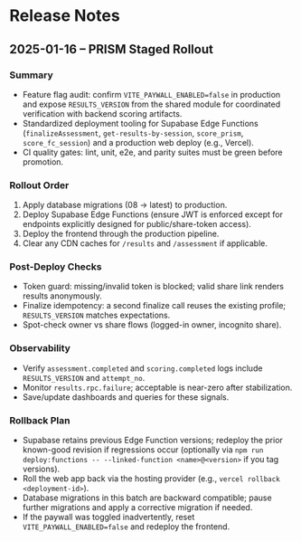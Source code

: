 # Release Notes

## 2025-01-16 – PRISM Staged Rollout

### Summary
- Feature flag audit: confirm `VITE_PAYWALL_ENABLED=false` in production and expose `RESULTS_VERSION` from the shared module for coordinated verification with backend scoring artifacts.
- Standardized deployment tooling for Supabase Edge Functions (`finalizeAssessment`, `get-results-by-session`, `score_prism`, `score_fc_session`) and a production web deploy (e.g., Vercel).
- CI quality gates: lint, unit, e2e, and parity suites must be green before promotion.

### Rollout Order
1. Apply database migrations (08 → latest) to production.
2. Deploy Supabase Edge Functions (ensure JWT is enforced except for endpoints explicitly designed for public/share-token access).
3. Deploy the frontend through the production pipeline.
4. Clear any CDN caches for `/results` and `/assessment` if applicable.

### Post-Deploy Checks
- Token guard: missing/invalid token is blocked; valid share link renders results anonymously.
- Finalize idempotency: a second finalize call reuses the existing profile; `RESULTS_VERSION` matches expectations.
- Spot-check owner vs share flows (logged-in owner, incognito share).

### Observability
- Verify `assessment.completed` and `scoring.completed` logs include `RESULTS_VERSION` and `attempt_no`.
- Monitor `results.rpc.failure`; acceptable is near-zero after stabilization.
- Save/update dashboards and queries for these signals.

### Rollback Plan
- Supabase retains previous Edge Function versions; redeploy the prior known-good revision if regressions occur (optionally via `npm run deploy:functions -- --linked-function <name>@<version>` if you tag versions).
- Roll the web app back via the hosting provider (e.g., `vercel rollback <deployment-id>`).
- Database migrations in this batch are backward compatible; pause further migrations and apply a corrective migration if needed.
- If the paywall was toggled inadvertently, reset `VITE_PAYWALL_ENABLED=false` and redeploy the frontend.
